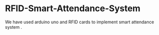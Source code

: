 # RFID-Smart-Attendance-System
We have used arduino uno and RFID cards to implement smart attendance system  .

